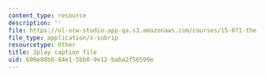 ```yaml
---
content_type: resource
description: ''
file: https://ol-ocw-studio-app-qa.s3.amazonaws.com/courses/15-071-the-analytics-edge-spring-2017/600e80bb84e15bb09e12baba2f56599e_aDdkt8rRWGs.vtt
file_type: application/x-subrip
resourcetype: Other
title: 3play caption file
uid: 600e80bb-84e1-5bb0-9e12-baba2f56599e
---
```

